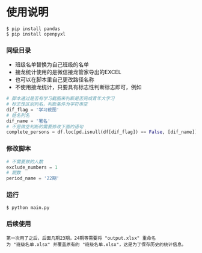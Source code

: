 # 使用说明
```
$ pip install pandas
$ pip install openpyxl
```
### 同级目录
* 班级名单替换为自己班级的名单
* 接龙统计使用的是微信接龙管家导出的EXCEL
* 也可以在脚本里自己更改路径名称
* 不使用接龙统计，只要具有标志性判断标志即可，例如
```python
# 脚本通过是否有学习截图来判断是否完成青年大学习
# 标志性区别列名，判断条件为字符串空
dif_flag = '学习截图'
# 姓名列名
dif_name = '署名'
# 不是做空判断的需要修改下面的语句
complete_persons = df.loc[pd.isnull(df[dif_flag]) == False, [dif_name]]
```
### 修改脚本
```python
# 不需要做的人数
exclude_numbers = 1
# 期数
period_name = '22期'
```
### 运行
```
$ python main.py
```
### 后续使用
    第一次用了之后，后面几期23期，24期等需要将 "output.xlsx" 重命名
    为 "班级名单.xlsx" 并覆盖原有的 "班级名单.xlsx"，这是为了保存历史的统计信息。
